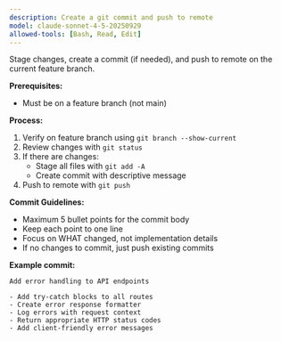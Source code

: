 ```yaml
---
description: Create a git commit and push to remote
model: claude-sonnet-4-5-20250929
allowed-tools: [Bash, Read, Edit]
---
```


Stage changes, create a commit (if needed), and push to remote on the current feature branch.

**Prerequisites:**

- Must be on a feature branch (not main)

**Process:**

1. Verify on feature branch using `git branch --show-current`
2. Review changes with `git status`
3. If there are changes:
   - Stage all files with `git add -A`
   - Create commit with descriptive message
4. Push to remote with `git push`

**Commit Guidelines:**

- Maximum 5 bullet points for the commit body
- Keep each point to one line
- Focus on WHAT changed, not implementation details
- If no changes to commit, just push existing commits

**Example commit:**

```
Add error handling to API endpoints

- Add try-catch blocks to all routes
- Create error response formatter
- Log errors with request context
- Return appropriate HTTP status codes
- Add client-friendly error messages
```
